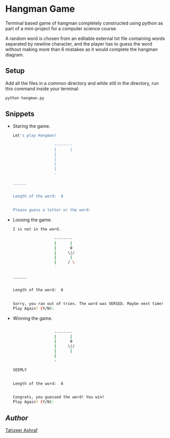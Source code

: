 # Hangman Game

Terminal based game of hangman completely constructed using python as part of a mini-project for a computer science course.

A random word is chosen from an editable external txt file containing words separated by newline character, and the player has to guess the word without making more than 6 mistakes as it would complete the hangman diagram.

## Setup
Add all the files in a common directory and while still in the directory, run this command inside your terminal:
```bash
python hangman.py
```

## Snippets

- Staring the game.

  ```bash
  Let's play Hangman!

                    --------       
                    |      |       
                    |
                    |
                    |
                    |
                    -

  ______


  Length of the word:  6


  Please guess a letter or the word: 
  ```

- Loosing the game.

  ```bash
  I is not in the word.

                    --------
                    |      |
                    |      0
                    |     \|/
                    |      |
                    |     / \
                    -

  ______


  Length of the word:  6


  Sorry, you ran out of tries. The word was VERSED. Maybe next time!
  Play Again? (Y/N):
  ```
  
- Winning the game.

  ```bash
  
                    --------
                    |      |
                    |      0
                    |     \|/
                    |      |
                    |
                    -

  SEEMLY


  Length of the word:  6


  Congrats, you guessed the word! You win!
  Play Again? (Y/N):
  ```
  
## *Author*

[Tahzeer Ashraf](https://github.com/tahzeer)

